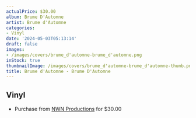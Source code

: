 ```yaml
---
actualPrice: $30.00
album: Brume D'Automne
artist: Brume d'Automne
categories:
- Vinyl
date: '2024-05-03T05:13:14'
draft: false
images:
- /images/covers/brume_d'automne-brume_d'automne.png
inStock: true
thumbnailImage: /images/covers/brume_d'automne-brume_d'automne-thumb.png
title: Brume d'Automne - Brume D'Automne
---
```


## Vinyl
* Purchase from [NWN Productions](http://shop.nwnprod.com/index.php?route=product/product&path=75&product_id=49617&sort=pd.name&order=ASC) for $30.00
